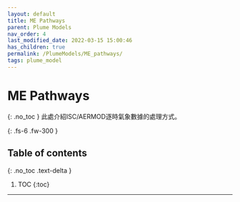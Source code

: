 ```yaml
---
layout: default
title: ME Pathways
parent: Plume Models
nav_order: 4
last_modified_date: 2022-03-15 15:00:46
has_children: true
permalink: /PlumeModels/ME_pathways/
tags: plume_model
---
```


# ME Pathways
{: .no_toc }
此處介紹ISC/AERMOD逐時氣象數據的處理方式。

{: .fs-6 .fw-300 }

## Table of contents
{: .no_toc .text-delta }

1. TOC
{:toc}

---
